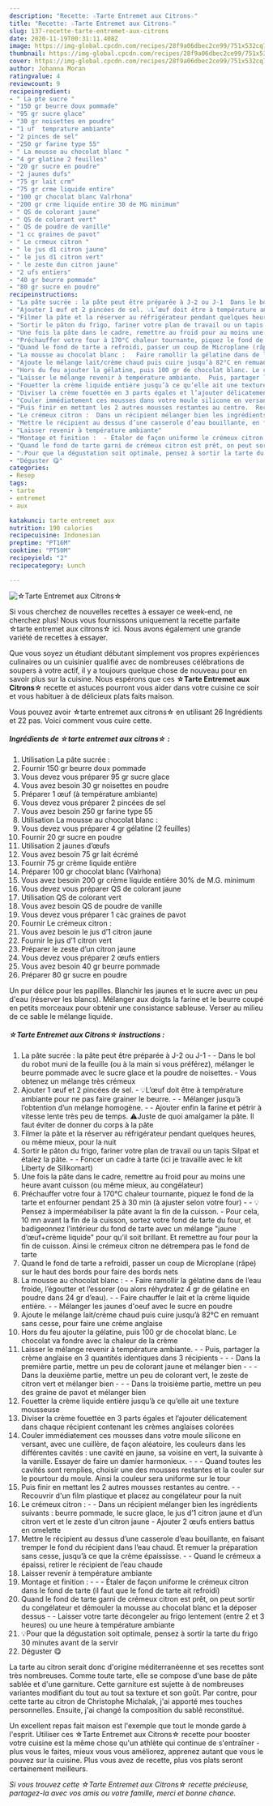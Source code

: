```yaml
---
description: "Recette: ☆Tarte Entremet aux Citrons☆"
title: "Recette: ☆Tarte Entremet aux Citrons☆"
slug: 137-recette-tarte-entremet-aux-citrons
date: 2020-11-19T00:31:11.408Z
image: https://img-global.cpcdn.com/recipes/28f9a06dbec2ce99/751x532cq70/☆tarte-entremet-aux-citrons☆-photo-principale-de-la-recette.jpg
thumbnail: https://img-global.cpcdn.com/recipes/28f9a06dbec2ce99/751x532cq70/☆tarte-entremet-aux-citrons☆-photo-principale-de-la-recette.jpg
cover: https://img-global.cpcdn.com/recipes/28f9a06dbec2ce99/751x532cq70/☆tarte-entremet-aux-citrons☆-photo-principale-de-la-recette.jpg
author: Johanna Moran
ratingvalue: 4
reviewcount: 9
recipeingredient:
- " La pte sucre "
- "150 gr beurre doux pommade"
- "95 gr sucre glace"
- "30 gr noisettes en poudre"
- "1 uf  temprature ambiante"
- "2 pinces de sel"
- "250 gr farine type 55"
- " La mousse au chocolat blanc "
- "4 gr glatine 2 feuilles"
- "20 gr sucre en poudre"
- "2 jaunes dufs"
- "75 gr lait crm"
- "75 gr crme liquide entire"
- "100 gr chocolat blanc Valrhona"
- "200 gr crme liquide entire 30 de MG minimum"
- " QS de colorant jaune"
- " QS de colorant vert"
- " QS de poudre de vanille"
- "1 cc graines de pavot"
- " Le crmeux citron "
- " le jus d1 citron jaune"
- " le jus d1 citron vert"
- " le zeste dun citron jaune"
- "2 ufs entiers"
- "40 gr beurre pommade"
- "80 gr sucre en poudre"
recipeinstructions:
- "La pâte sucrée : la pâte peut être préparée à J-2 ou J-1  Dans le bol du robot muni de la feuille (ou à la main si vous préférez), mélanger le beurre pommade avec le sucre glace et la poudre de noisettes. Vous obtenez un mélange très crémeux"
- "Ajouter 1 œuf et 2 pincées de sel. 💡L’œuf doit être à température ambiante pour ne pas faire grainer le beurre.  Mélanger jusqu’à l’obtention d’un mélange homogène.  Ajouter enfin la farine et pétrir à vitesse lente très peu de temps. ⚠️Juste de quoi amalgamer la pâte. Il faut éviter de donner du corps à la pâte"
- "Filmer la pâte et la réserver au réfrigérateur pendant quelques heures, ou même mieux, pour la nuit"
- "Sortir le pâton du frigo, fariner votre plan de travail ou un tapis Silpat et étalez la pâte.  Foncer un cadre à tarte (ici je travaille avec le kit Liberty de Silikomart)"
- "Une fois la pâte dans le cadre, remettre au froid pour au moins une heure avant cuisson (ou même mieux, au congélateur)"
- "Préchauffer votre four à 170°C chaleur tournante, piquez le fond de la tarte et enfourner pendant 25 à 30 min (à ajuster selon votre four)  💡 Pensez à imperméabiliser la pâte avant la fin de la cuisson. Pour cela, 10 mn avant la fin de la cuisson, sortez votre fond de tarte du four, et badigeonnez l’intérieur du fond de tarte avec un mélange &#34;jaune d’œuf+crème liquide&#34; pour qu’il soit brillant. Et remettre au four pour la fin de cuisson. Ainsi le crémeux citron ne détrempera pas le fond de tarte"
- "Quand le fond de tarte a refroidi, passer un coup de Microplane (râpe) sur le haut des bords pour faire des bords nets"
- "La mousse au chocolat blanc :   Faire ramollir la gélatine dans de l’eau froide, l’égoutter et l’essorer (ou alors réhydratez 4 gr de gélatine en poudre dans 24 gr d’eau).  Faire chauffer le lait et la crème liquide entière.  Mélanger les jaunes d&#39;oeuf avec le sucre en poudre"
- "Ajoute le mélange lait/crème chaud puis cuire jusqu’à 82°C en remuant sans cesse, pour faire une crème anglaise"
- "Hors du feu ajouter la gélatine, puis 100 gr de chocolat blanc. Le chocolat va fondre avec la chaleur de la crème"
- "Laisser le mélange revenir à température ambiante.  Puis, partager la crème anglaise en 3 quantités identiques dans 3 récipients  - Dans la première partie, mettre un peu de colorant jaune et mélanger bien  - Dans la deuxième partie, mettre un peu de colorant vert, le zeste de citron vert et mélanger bien  - Dans la troisième partie, mettre un peu des graine de pavot et mélanger bien"
- "Fouetter la crème liquide entière jusqu’à ce qu’elle ait une texture mousseuse"
- "Diviser la crème fouettée en 3 parts égales et l’ajouter délicatement dans chaque récipient contenant les crèmes anglaises colorées"
- "Couler immédiatement ces mousses dans votre moule silicone en versant, avec une cuillère, de façon aléatoire, les couleurs dans les différentes cavités : une cavité en jaune, sa voisine en vert, la suivante à la vanille. Essayer de faire un damier harmonieux.  - Quand toutes les cavités sont remplies, choisir une des mousses restantes et la couler sur le pourtour du moule. Ainsi la couleur sera uniforme sur le tour"
- "Puis finir en mettant les 2 autres mousses restantes au centre.  Recouvrir d&#39;un film plastique et placez au congélateur pour la nuit"
- "Le crémeux citron :  Dans un récipient mélanger bien les ingrédients suivants : beurre pommade, le sucre glace, le jus d’1 citron jaune et d’un citron vert et le zeste d’un citron jaune Ajouter 2 œufs entiers battus en omelette"
- "Mettre le récipient au dessus d’une casserole d’eau bouillante, en faisant tremper le fond du récipient dans l’eau chaud. Et remuer la préparation sans cesse, jusqu’à ce que la crème épaississe.  Quand le crémeux a épaissi, retirer le récipient de l’eau chaude"
- "Laisser revenir à température ambiante"
- "Montage et finition :  - Étaler de façon uniforme le crémeux citron dans le fond de tarte (il faut que le fond de tarte ait refroidi)"
- "Quand le fond de tarte garni de crémeux citron est prêt, on peut sortir du congélateur et démouler la mousse au chocolat blanc et la déposer dessus  Laisser votre tarte décongeler au frigo lentement (entre 2 et 3 heures) ou une heure à température ambiante"
- "💡Pour que la dégustation soit optimale, pensez à sortir la tarte du frigo 30 minutes avant de la servir"
- "Déguster 😋"
categories:
- Resep
tags:
- tarte
- entremet
- aux

katakunci: tarte entremet aux 
nutrition: 190 calories
recipecuisine: Indonesian
preptime: "PT16M"
cooktime: "PT50M"
recipeyield: "2"
recipecategory: Lunch

---
```



![☆Tarte Entremet aux Citrons☆](https://img-global.cpcdn.com/recipes/28f9a06dbec2ce99/751x532cq70/☆tarte-entremet-aux-citrons☆-photo-principale-de-la-recette.jpg)

Si vous cherchez de nouvelles recettes à essayer ce week-end, ne cherchez plus! Nous vous fournissons uniquement la recette parfaite ☆tarte entremet aux citrons☆ ici. Nous avons également une grande variété de recettes à essayer.

Que vous soyez un étudiant débutant simplement vos propres expériences culinaires ou un cuisinier qualifié avec de nombreuses célébrations de soupers à votre actif, il y a toujours quelque chose de nouveau pour en savoir plus sur la cuisine. Nous espérons que ces <strong> ☆Tarte Entremet aux Citrons☆ </strong> recette et astuces pourront vous aider dans votre cuisine ce soir et vous habituer à de délicieux plats faits maison.

<!--inarticleads1-->

Vous pouvez avoir ☆tarte entremet aux citrons☆ en utilisant 26 Ingrédients et 22 pas. Voici comment vous cuire cette.

##### Ingrédients de ☆tarte entremet aux citrons☆ :

1. Utilisation  La pâte sucrée :
1. Fournir 150 gr beurre doux pommade
1. Vous devez vous préparer 95 gr sucre glace
1. Vous avez besoin 30 gr noisettes en poudre
1. Préparer 1 œuf (à température ambiante)
1. Vous devez vous préparer 2 pincées de sel
1. Vous avez besoin 250 gr farine type 55
1. Utilisation  La mousse au chocolat blanc :
1. Vous devez vous préparer 4 gr gélatine (2 feuilles)
1. Fournir 20 gr sucre en poudre
1. Utilisation 2 jaunes d’œufs
1. Vous avez besoin 75 gr lait écrémé
1. Fournir 75 gr crème liquide entière
1. Préparer 100 gr chocolat blanc (Valrhona)
1. Vous avez besoin 200 gr crème liquide entière 30% de M.G. minimum
1. Vous devez vous préparer  QS de colorant jaune
1. Utilisation  QS de colorant vert
1. Vous avez besoin  QS de poudre de vanille
1. Vous devez vous préparer 1 càc graines de pavot
1. Fournir  Le crémeux citron :
1. Vous avez besoin  le jus d’1 citron jaune
1. Fournir  le jus d’1 citron vert
1. Préparer  le zeste d’un citron jaune
1. Vous devez vous préparer 2 œufs entiers
1. Vous avez besoin 40 gr beurre pommade
1. Préparer 80 gr sucre en poudre


Un pur délice pour les papilles. Blanchir les jaunes et le sucre avec un peu d&#39;eau (réserver les blancs). Mélanger aux doigts la farine et le beurre coupé en petits morceaux pour obtenir une consistance sableuse. Verser au milieu de ce sable le mélange liquide. 

<!--inarticleads2-->

##### ☆Tarte Entremet aux Citrons☆ instructions :

1. La pâte sucrée : la pâte peut être préparée à J-2 ou J-1 -  - Dans le bol du robot muni de la feuille (ou à la main si vous préférez), mélanger le beurre pommade avec le sucre glace et la poudre de noisettes. - Vous obtenez un mélange très crémeux
1. Ajouter 1 œuf et 2 pincées de sel. - 💡L’œuf doit être à température ambiante pour ne pas faire grainer le beurre. -  - Mélanger jusqu’à l’obtention d’un mélange homogène. -  - Ajouter enfin la farine et pétrir à vitesse lente très peu de temps. ⚠️Juste de quoi amalgamer la pâte. Il faut éviter de donner du corps à la pâte
1. Filmer la pâte et la réserver au réfrigérateur pendant quelques heures, ou même mieux, pour la nuit
1. Sortir le pâton du frigo, fariner votre plan de travail ou un tapis Silpat et étalez la pâte. -  - Foncer un cadre à tarte (ici je travaille avec le kit Liberty de Silikomart)
1. Une fois la pâte dans le cadre, remettre au froid pour au moins une heure avant cuisson (ou même mieux, au congélateur)
1. Préchauffer votre four à 170°C chaleur tournante, piquez le fond de la tarte et enfourner pendant 25 à 30 min (à ajuster selon votre four) -  - 💡 Pensez à imperméabiliser la pâte avant la fin de la cuisson. - Pour cela, 10 mn avant la fin de la cuisson, sortez votre fond de tarte du four, et badigeonnez l’intérieur du fond de tarte avec un mélange &#34;jaune d’œuf+crème liquide&#34; pour qu’il soit brillant. Et remettre au four pour la fin de cuisson. Ainsi le crémeux citron ne détrempera pas le fond de tarte
1. Quand le fond de tarte a refroidi, passer un coup de Microplane (râpe) sur le haut des bords pour faire des bords nets
1. La mousse au chocolat blanc :  -  - Faire ramollir la gélatine dans de l’eau froide, l’égoutter et l’essorer (ou alors réhydratez 4 gr de gélatine en poudre dans 24 gr d’eau). -  - Faire chauffer le lait et la crème liquide entière. -  - Mélanger les jaunes d&#39;oeuf avec le sucre en poudre
1. Ajoute le mélange lait/crème chaud puis cuire jusqu’à 82°C en remuant sans cesse, pour faire une crème anglaise
1. Hors du feu ajouter la gélatine, puis 100 gr de chocolat blanc. Le chocolat va fondre avec la chaleur de la crème
1. Laisser le mélange revenir à température ambiante. -  - Puis, partager la crème anglaise en 3 quantités identiques dans 3 récipients -  - - Dans la première partie, mettre un peu de colorant jaune et mélanger bien -  - - Dans la deuxième partie, mettre un peu de colorant vert, le zeste de citron vert et mélanger bien -  - - Dans la troisième partie, mettre un peu des graine de pavot et mélanger bien
1. Fouetter la crème liquide entière jusqu’à ce qu’elle ait une texture mousseuse
1. Diviser la crème fouettée en 3 parts égales et l’ajouter délicatement dans chaque récipient contenant les crèmes anglaises colorées
1. Couler immédiatement ces mousses dans votre moule silicone en versant, avec une cuillère, de façon aléatoire, les couleurs dans les différentes cavités : une cavité en jaune, sa voisine en vert, la suivante à la vanille. Essayer de faire un damier harmonieux. -  - - Quand toutes les cavités sont remplies, choisir une des mousses restantes et la couler sur le pourtour du moule. Ainsi la couleur sera uniforme sur le tour
1. Puis finir en mettant les 2 autres mousses restantes au centre. -  - Recouvrir d&#39;un film plastique et placez au congélateur pour la nuit
1. Le crémeux citron : -  - Dans un récipient mélanger bien les ingrédients suivants : beurre pommade, le sucre glace, le jus d’1 citron jaune et d’un citron vert et le zeste d’un citron jaune - Ajouter 2 œufs entiers battus en omelette
1. Mettre le récipient au dessus d’une casserole d’eau bouillante, en faisant tremper le fond du récipient dans l’eau chaud. Et remuer la préparation sans cesse, jusqu’à ce que la crème épaississe. -  - Quand le crémeux a épaissi, retirer le récipient de l’eau chaude
1. Laisser revenir à température ambiante
1. Montage et finition : -  - - Étaler de façon uniforme le crémeux citron dans le fond de tarte (il faut que le fond de tarte ait refroidi)
1. Quand le fond de tarte garni de crémeux citron est prêt, on peut sortir du congélateur et démouler la mousse au chocolat blanc et la déposer dessus -  - Laisser votre tarte décongeler au frigo lentement (entre 2 et 3 heures) ou une heure à température ambiante
1. 💡Pour que la dégustation soit optimale, pensez à sortir la tarte du frigo 30 minutes avant de la servir
1. Déguster 😋


La tarte au citron serait donc d&#39;origine méditerranéenne et ses recettes sont très nombreuses. Comme toute tarte, elle se compose d&#39;une base de pâte sablée et d&#39;une garniture. Cette garniture est sujette à de nombreuses variantes modifiant du tout au tout sa texture et son goût. Par contre, pour cette tarte au citron de Christophe Michalak, j&#39;ai apporté mes touches personnelles. Ensuite, j&#39;ai changé la composition du sablé reconstitué. 

<!--inarticleads1-->

<p>
Un excellent repas fait maison est l'exemple que tout le monde garde à l'esprit. Utiliser ces ☆Tarte Entremet aux Citrons☆ recette pour booster votre cuisine est la même chose qu'un athlète qui continue de s'entraîner - plus vous le faites, mieux vous vous améliorez, apprenez autant que vous le pouvez sur la cuisine. Plus vous avez de recette, plus vos plats seront certainement meilleurs.
</p>

<p>
<i>Si vous trouvez cette ☆Tarte Entremet aux Citrons☆ recette précieuse, partagez-la avec vos amis ou votre famille, merci et bonne chance.</i>
</p>
